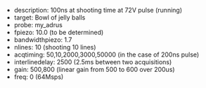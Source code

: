* description: 100ns at shooting time at 72V pulse (running)
* target: Bowl of jelly balls 
* probe: my_adrus 
* fpiezo: 10.0 (to be determined)
* bandwidthpiezo: 1.7
* nlines: 10 (shooting 10 lines)
* acqtiming: 50,10,2000,3000,50000 (in the case of 200ns pulse)
* interlinedelay: 2500 (2.5ms between two acquisitions)
* gain: 500,800 (linear gain from 500 to 600 over 200us)
* freq: 0 (64Msps)
